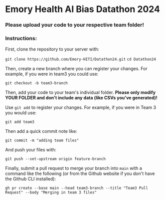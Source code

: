 # Emory Health AI Bias Datathon 2024

### Please upload your code to your respective team folder!

### Instructions:

First, clone the repository to your server with:

`git clone https://github.com/Emory-HITI/Datathon24.git`
`cd Datathon24`

Then, create a new branch where you can register your changes. For example, if you were in team3 you could use:

`git checkout -b team3-branch`

Then, add your code to your team's individual folder. **Please only modify YOUR FOLDER and don't include any data (like CSVs you've generated)!**

Use `git add` to register your changes. For example, if you were in Team 3 you would use:

`git add team3`

Then add a quick commit note like:

`git commit -m "adding team files"`

And push your files with:

`git push --set-upstream origin feature-branch`

Finally, submit a pull request to merge your branch into `main` with a command like the following (or from the Github website if you don't have the Github CLI installed):

`gh pr create --base main --head team3-branch --title "Team3 Pull Request" --body "Merging in team 3 files"`
